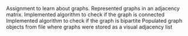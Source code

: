 Assignment to learn about graphs.
Represented graphs in an adjacency matrix.
Implemented algorithm to check if the graph is connected
Implemented algorithm to check if the graph is bipartite
Populated graph objects from file where graphs were stored as a visual adjacency list
